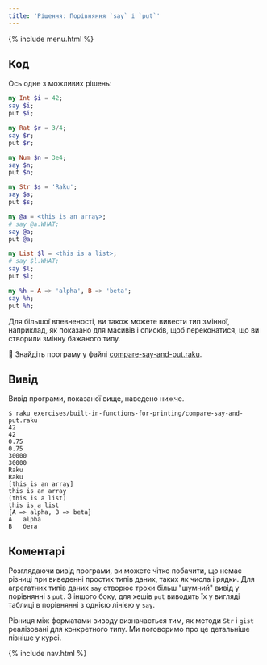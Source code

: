 ```yaml
---
title: 'Рішення: Порівняння `say` і `put`'
---
```


{% include menu.html %}

## Код

Ось одне з можливих рішень:

```raku
my Int $i = 42;
say $i;
put $i;

my Rat $r = 3/4;
say $r;
put $r;

my Num $n = 3e4;
say $n;
put $n;

my Str $s = 'Raku';
say $s;
put $s;

my @a = <this is an array>;
# say @a.WHAT;
say @a;
put @a;

my List $l = <this is a list>;
# say $l.WHAT;
say $l;
put $l;

my %h = A => 'alpha', B => 'beta';
say %h;
put %h;
```

Для більшої впевненості, ви також можете вивести тип змінної, наприклад, як показано для масивів і списків, щоб переконатися, що ви створили змінну бажаного типу.

🦋 Знайдіть програму у файлі [compare-say-and-put.raku](https://github.com/ash/raku-course/blob/master/exercises/built-in-functions-for-printing/compare-say-and-put.raku).

## Вивід

Вивід програми, показаної вище, наведено нижче.

```console
$ raku exercises/built-in-functions-for-printing/compare-say-and-put.raku
42
42
0.75
0.75
30000
30000
Raku
Raku
[this is an array]
this is an array
(this is a list)
this is a list
{A => alpha, B => beta}
A	alpha
B	бета
```

## Коментарі

Розглядаючи вивід програми, ви можете чітко побачити, що немає різниці при виведенні простих типів даних, таких як числа і рядки. Для агрегатних типів даних `say` створює трохи більш "шумний" вивід у порівнянні з `put`. З іншого боку, для хешів `put` виводить їх у вигляді таблиці в порівнянні з однією лінією у `say`.

Різниця між форматами виводу визначається тим, як методи `Str` і `gist` реалізовані для конкретного типу. Ми поговоримо про це детальніше пізніше у курсі.

{% include nav.html %}